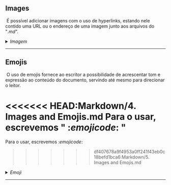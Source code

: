 ## Images
&nbsp;É possível adicionar imagens com o uso de hyperlinks, estando nele contido uma URL ou o endereço de uma imagem junto aos arquivos do "*.md*".
<details><summary><i>Imagem</i></summary>

>\!\[Água Viva\](https://static.scientificamerican.com/sciam/cache/file/B7E980C5-B182-4A2E-80369F2AC535EB35.jpg)
>
>![Água Viva](https://static.scientificamerican.com/sciam/cache/file/B7E980C5-B182-4A2E-80369F2AC535EB35.jpg)
</details>

***

## Emojis
&nbsp;O uso de emojis fornece ao escritor a possibilidade de acrescentar tom e expressão ao conteúdo do documento, servindo até mesmo para direcionar o leitor.

<<<<<<< HEAD:Markdown/4. Images and Emojis.md
Para o usar, escrevemos " :*emojicode*: "
=======
Para o usar, escrevemos :*emojicode*:
>>>>>>> df407678a9f4953a0ff241f43eb0c18befd1bca6:Markdown/5. Images and Emojis.md
<details><summary><i>Emoji</i></summary>

>\:*parrot*\:
>
<<<<<<< HEAD:Markdown/4. Images and Emojis.md
>:parrot:
=======
>🦜
>>>>>>> df407678a9f4953a0ff241f43eb0c18befd1bca6:Markdown/5. Images and Emojis.md
</details>

***
